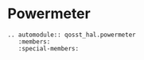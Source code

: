 # Powermeter
```{eval-rst}
.. automodule:: qosst_hal.powermeter
   :members:
   :special-members:
```